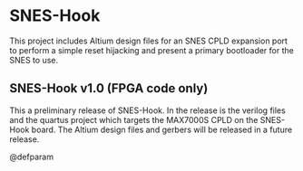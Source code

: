 # SNES-Hook
This project includes Altium design files for an SNES CPLD expansion port to perform a simple
reset hijacking and present a primary bootloader for the SNES to use.

SNES-Hook v1.0 (FPGA code only)
---------------------------------------------------------------------
This a preliminary release of SNES-Hook. In the release is the verilog
files and the quartus project which targets the MAX7000S CPLD on the
SNES-Hook board. The Altium design files and gerbers will be released
in a future release.

@defparam
